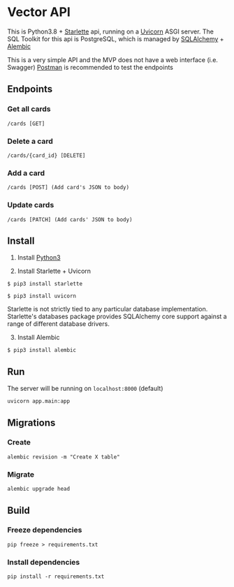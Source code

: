 # Vector API

This is Python3.8 + [Starlette](https://www.starlette.io/) api, running on a [Uvicorn](https://www.uvicorn.org/) ASGI server.
The SQL Toolkit for this api is PostgreSQL, which is managed by [SQLAlchemy](https://www.sqlalchemy.org/) + [Alembic](https://alembic.sqlalchemy.org/en/latest/)

This is a very simple API and the MVP does not have a web interface (i.e. Swagger)
[Postman](https://www.postman.com/) is recommended to test the endpoints

## Endpoints

### Get all cards
```
/cards [GET]
```

### Delete a card
```
/cards/{card_id} [DELETE]
```

### Add a card
```
/cards [POST] (Add card's JSON to body)
```

### Update cards
```
/cards [PATCH] (Add cards' JSON to body)
```

## Install

1. Install [Python3](https://www.python.org/downloads/)

2. Install Starlette + Uvicorn
```
$ pip3 install starlette

$ pip3 install uvicorn
```

Starlette is not strictly tied to any particular database implementation.
Starlette's databases package provides SQLAlchemy core support against a range of different database drivers.

3. Install Alembic 

```
$ pip3 install alembic
```

## Run
The server will be running on `localhost:8000` (default)

```
uvicorn app.main:app
```

## Migrations

### Create 
```
alembic revision -m "Create X table"
```

### Migrate
```
alembic upgrade head
```

## Build

### Freeze dependencies
```
pip freeze > requirements.txt
```

### Install dependencies

```pip install -r requirements.txt```
